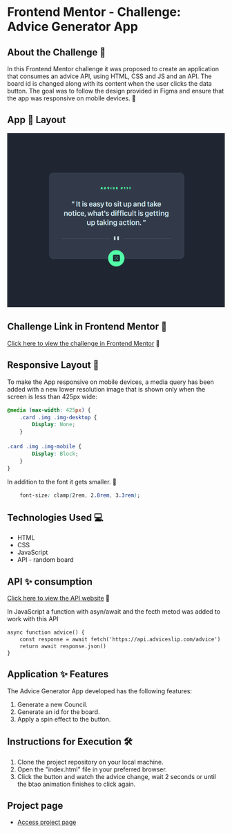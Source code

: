 # Frontend Mentor - Challenge: Advice Generator App

## About the Challenge 🚀

In this Frontend Mentor challenge it was proposed to create an application that consumes an advice API, using HTML, CSS and JS and an API. The board id is changed along with its content when the user clicks the data button. The goal was to follow the design provided in Figma and ensure that the app was responsive on mobile devices. 📱

## App 📱 Layout
<img src='./src/design/desktop-preview.png'>

## Challenge Link in Frontend Mentor 🎨

[Click here to view the challenge in Frontend Mentor](https://www.frontendmentor.io/solutions/advice-generator-app-with-html-css-js-and-api-781t3OuqcH) 👀

## Responsive Layout 📱

To make the App responsive on mobile devices, a media query has been added with a new lower resolution image that is shown only when the screen is less than 425px wide:

```css
@media (max-width: 425px) {
    .card .img .img-desktop {
        Display: None;
    }

.card .img .img-mobile {
        Display: Block;
    }
}
```
In addition to the font it gets smaller. 📏

```css
    font-size: clamp(2rem, 2.8rem, 3.3rem);
```

## Technologies Used 💻

- HTML
- CSS
- JavaScript
- API - random board


## API ✨ consumption
[Click here to view the API website](https://api.adviceslip.com/) 👀

In JavaScript a function with asyn/await and the fecth metod was added to work with this API

```JS
async function advice() {
    const response = await fetch('https://api.adviceslip.com/advice')
    return await response.json()
}
```
## Application ✨ Features

The Advice Generator App developed has the following features:

1. Generate a new Council.
2. Generate an id for the board.
3. Apply a spin effect to the button.


## Instructions for Execution 🛠️

1. Clone the project repository on your local machine.
2. Open the "index.html" file in your preferred browser.
3. Click the button and watch the advice change, wait 2 seconds or until the btao animation finishes to click again.

## Project page

- [Access project page](https://etvaldolisboa.github.io/advice-generator-app/)